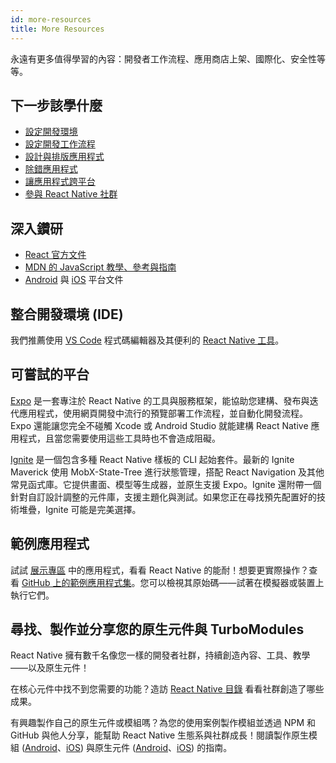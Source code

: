 ```yaml
---
id: more-resources
title: More Resources
---
```


永遠有更多值得學習的內容：開發者工作流程、應用商店上架、國際化、安全性等等。

## 下一步該學什麼

- [設定開發環境](environment-setup)
- [設定開發工作流程](running-on-device)
- [設計與排版應用程式](flexbox)
- [除錯應用程式](debugging)
- [讓應用程式跨平台](platform-specific-code)
- [參與 React Native 社群](/community/overview)

## 深入鑽研

- [React 官方文件](https://reactjs.org/docs/hello-world.html)
- [MDN 的 JavaScript 教學、參考與指南](https://developer.mozilla.org/en-US/docs/Web/JavaScript)
- [Android](https://developer.android.com/docs) 與 [iOS](https://developer.apple.com/documentation/uikit) 平台文件

## 整合開發環境 (IDE)

我們推薦使用 [VS Code](https://code.visualstudio.com/) 程式碼編輯器及其便利的 [React Native 工具](https://marketplace.visualstudio.com/items?itemName=msjsdiag.vscode-react-native)。

## 可嘗試的平台

[Expo](https://docs.expo.dev/) 是一套專注於 React Native 的工具與服務框架，能協助您建構、發布與迭代應用程式，使用網頁開發中流行的預覽部署工作流程，並自動化開發流程。Expo 還能讓您完全不碰觸 Xcode 或 Android Studio 就能建構 React Native 應用程式，且當您需要使用這些工具時也不會造成阻礙。

[Ignite](https://github.com/infinitered/ignite) 是一個包含多種 React Native 樣板的 CLI 起始套件。最新的 Ignite Maverick 使用 MobX-State-Tree 進行狀態管理，搭配 React Navigation 及其他常見函式庫。它提供畫面、模型等生成器，並原生支援 Expo。Ignite 還附帶一個針對自訂設計調整的元件庫，支援主題化與測試。如果您正在尋找預先配置好的技術堆疊，Ignite 可能是完美選擇。

## 範例應用程式

試試 [展示專區](https://reactnative.dev/showcase) 中的應用程式，看看 React Native 的能耐！想要更實際操作？查看 [GitHub 上的範例應用程式集](https://github.com/ReactNativeNews/React-Native-Apps)。您可以檢視其原始碼——試著在模擬器或裝置上執行它們。

## 尋找、製作並分享您的原生元件與 TurboModules

React Native 擁有數千名像您一樣的開發者社群，持續創造內容、工具、教學——以及原生元件！

在核心元件中找不到您需要的功能？造訪 [React Native 目錄](https://reactnative.directory) 看看社群創造了哪些成果。

有興趣製作自己的原生元件或模組嗎？為您的使用案例製作模組並透過 NPM 和 GitHub 與他人分享，能幫助 React Native 生態系與社群成長！閱讀製作原生模組 ([Android](native-modules-android.md)、[iOS](native-modules-ios.md)) 與原生元件 ([Android](native-components-android.md)、[iOS](native-components-ios.md)) 的指南。